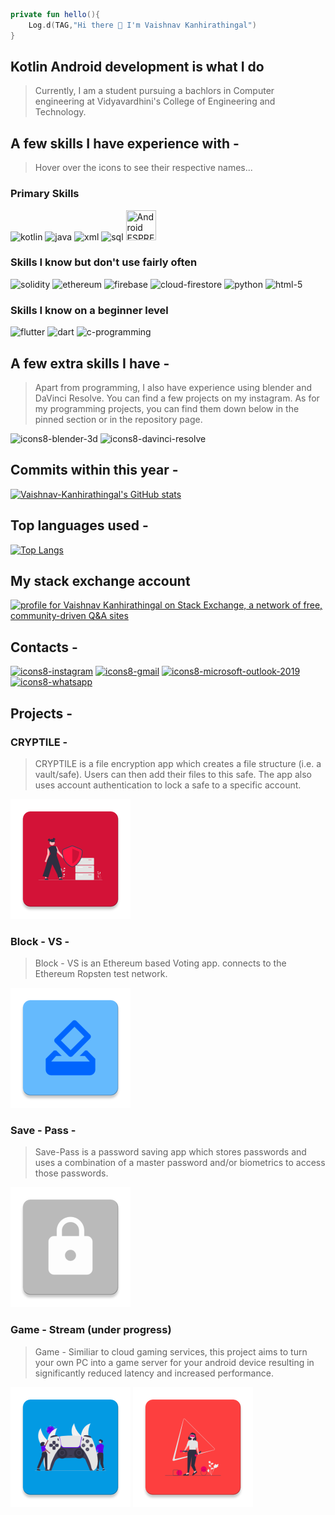 ```kotlin
private fun hello(){
    Log.d(TAG,"Hi there 👋 I'm Vaishnav Kanhirathingal")
}
```

## Kotlin Android development is what I do

> Currently, I am a student pursuing a bachlors in Computer engineering at Vidyavardhini's College of Engineering and Technology.

## A few skills I have experience with  -

> Hover over the icons to see their respective names...

### Primary Skills

![kotlin](https://user-images.githubusercontent.com/94210466/176880688-46732008-93f7-4fd6-8177-286f566d50df.svg "Kotlin")
![java](https://user-images.githubusercontent.com/94210466/176880691-4ab9e925-6394-436f-861e-5958410a6cc2.svg "JAVA")
![xml](https://user-images.githubusercontent.com/94210466/176882996-7df75494-3edd-483a-8800-5ef39ca4369b.png "XML")
![sql](https://user-images.githubusercontent.com/94210466/176883215-43740ce7-2846-4e81-b139-c2f20d3b4e19.png "SQL")
<img src = "https://developer.android.com/static/images/training/testing/espresso.png" width = "48" height = "48" title = "Android ESPRESSO ui testing framework">

### Skills I know but don't use fairly often

![solidity](https://user-images.githubusercontent.com/94210466/176880877-aa3b5d29-2bbb-4801-905c-cc8f981ba74f.svg "Solidity")
![ethereum](https://user-images.githubusercontent.com/94210466/176891264-73080865-8a23-474b-b4c5-0d65bcf12bba.svg "Ethereum")
![firebase](https://user-images.githubusercontent.com/94210466/176881692-82e3d732-64ae-4ffa-adfb-e3012433279f.svg "Firebase")
![cloud-firestore](https://user-images.githubusercontent.com/94210466/176891077-0c14f0da-93cb-4d77-a3d2-bb5290d887ee.svg "Cloud-Firestore")
![python](https://user-images.githubusercontent.com/94210466/176882150-a2db58bd-4895-407d-bd0b-dcf5d1cd915b.svg "python")
![html-5](https://user-images.githubusercontent.com/94210466/176882240-678b5588-a0cb-474f-902d-072ecd037965.svg "HTML-5")

### Skills I know on a beginner level

![flutter](https://user-images.githubusercontent.com/94210466/176881833-c22ce8a5-b810-4bbe-9dd2-286ba83ac36e.svg "flutter")
![dart](https://user-images.githubusercontent.com/94210466/176890920-b20875fc-fc33-487c-becf-f389f8605a94.svg "dart")
![c-programming](https://user-images.githubusercontent.com/94210466/176883523-e7b53dfd-c053-463b-8785-129a6c82a2fa.svg "C/C++ programming")

## A few extra skills I have -

> Apart from programming, I also have experience using blender and DaVinci Resolve. You can find a few projects on my instagram.
As for my programming projects, you can find them down below in the pinned section or in the repository page.

![icons8-blender-3d](https://user-images.githubusercontent.com/94210466/177001999-52f6e94a-fae4-4060-b9fd-cf7987ec4580.svg "Blender (used for 3d modelling and animation)")
![icons8-davinci-resolve](https://user-images.githubusercontent.com/94210466/177002004-03712bfa-601f-40b1-81d5-73127a35387d.svg "DaVinci Resolve (used for video editing)")

## Commits within this year -

[![Vaishnav-Kanhirathingal's GitHub stats](https://github-readme-stats.vercel.app/api?username=Vaishnav-Kanhirathingal&hide=prs,stars,issues,contribs&show_icons=true)](https://github.com/anuraghazra/github-readme-stats "Github commit statistics")

## Top languages used -

[![Top Langs](https://github-readme-stats.vercel.app/api/top-langs/?username=Vaishnav-Kanhirathingal&hide=python)](https://github.com/anuraghazra/github-readme-stats "A ranking list of my most used languages")<br>

## My stack exchange account

<a href="https://stackexchange.com/users/23358250"><img src="https://stackexchange.com/users/flair/23358250.png?theme=clean" width="208" height="58" alt="profile for Vaishnav Kanhirathingal on Stack Exchange, a network of free, community-driven Q&amp;A sites" title="profile for Vaishnav Kanhirathingal on Stack Exchange, a network of free, community-driven Q&amp;A sites"></a>

## Contacts -

[![icons8-instagram](https://user-images.githubusercontent.com/94210466/176988556-79d612d7-6ed2-4b48-ac2e-71f1c14422b4.svg "Instagram")](https://www.instagram.com/vaishnav_k.p/)
[![icons8-gmail](https://user-images.githubusercontent.com/94210466/176989132-d3aea8a4-f425-4977-a3e2-e6daf569a140.svg "Gmail")](mailto:vaishnav.kanhira@gmail.com)
[![icons8-microsoft-outlook-2019](https://user-images.githubusercontent.com/94210466/176989190-9e24774d-fb09-412b-af19-2f594b53a5a3.svg "Outlook")](mailto:vaishnav.kanhira@outlook.com)
[![icons8-whatsapp](https://user-images.githubusercontent.com/94210466/176989471-2df5e9f0-0edd-4a1a-ba0a-a169b7ec612b.svg "Whatsapp")](https://wa.me/917219648837)

## Projects -

### CRYPTILE -

> CRYPTILE is a file encryption app which creates a file structure (i.e. a vault/safe). Users can then add their files to this safe. The app also uses account authentication to lock a safe to a specific account.

[![CRYPTILE app icon](https://github.com/Vaishnav-Kanhirathingal/CRYPTILE/raw/main/app/src/main/res/mipmap-xxxhdpi/ic_launcher.png "CRYPTILE")](https://github.com/Vaishnav-Kanhirathingal/CRYPTILE)

### Block - VS -

> Block - VS is an Ethereum based Voting app. connects to the Ethereum Ropsten test network.

[![Block - VS app icon](https://github.com/Vaishnav-Kanhirathingal/BlockChain-VS/raw/main/app/src/main/res/mipmap-xxxhdpi/ic_launcher.png "Block - VS")](https://github.com/Vaishnav-Kanhirathingal/BlockChain-VS)

### Save - Pass -

> Save-Pass is a password saving app which stores passwords and uses a combination of a master password and/or biometrics to access those passwords.

[![Save - Pass app icon](https://github.com/Vaishnav-Kanhirathingal/Save-Pass/raw/main/app/src/main/res/mipmap-xxxhdpi/ic_launcher.png "Save - Pass")](https://github.com/Vaishnav-Kanhirathingal/Save-Pass)

### Game - Stream (under progress)

> Game - Similiar to cloud gaming services, this project aims to turn your own PC into a game server for your android device resulting in significantly reduced latency and increased performance.

[![Game - Stream android app icon](https://github.com/Vaishnav-Kanhirathingal/G-Stream-MOBILE/blob/main/app/src/main/res/mipmap-xxxhdpi/ic_launcher.png?raw=true "Game - Stream (Mobile)")](https://github.com/Vaishnav-Kanhirathingal/G-Stream-MOBILE)
[![Game - Stream desktop app icon](https://github.com/Vaishnav-Kanhirathingal/G-Stream-Desktop/blob/main/src/main/resources/app_icon_mipmap/mipmap-xxxhdpi/ic_launcher.png?raw=true "Game - Stream (Desktop)")](https://github.com/Vaishnav-Kanhirathingal/G-Stream-Desktop)
